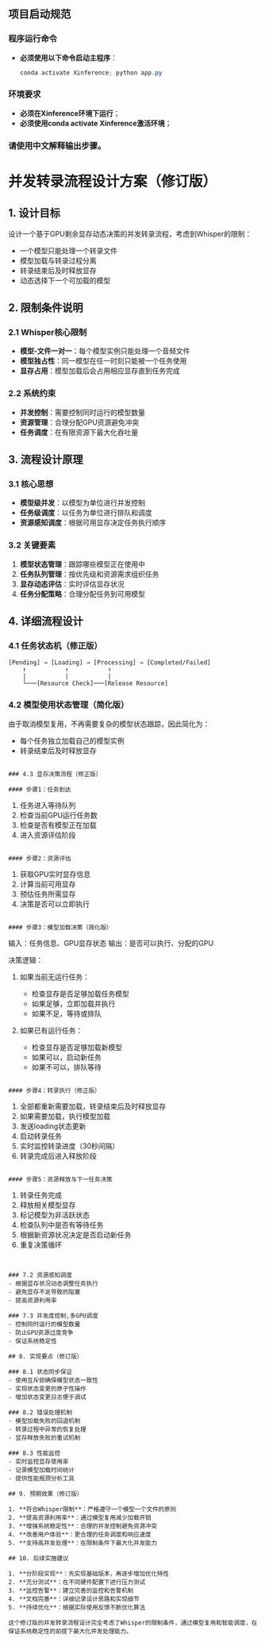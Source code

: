 <!-- 备忘录
- 一个模型只能处理一个转录文件
- 模型加载与转录过程分离
- 转录结束后及时释放显存
- 动态选择下一个可加载的模型
-->

## 项目启动规范

### 程序运行命令
- **必须使用以下命令启动主程序**：
  ```powershell
  conda activate Xinference; python app.py
  ```
### 环境要求
- **必须在Xinference环境下运行**；
- **必须使用conda activate Xinference激活环境**；

### 请使用中文解释输出步骤。

# 并发转录流程设计方案（修订版）

## 1. 设计目标

设计一个基于GPU剩余显存动态决策的并发转录流程，考虑到Whisper的限制：
- 一个模型只能处理一个转录文件
- 模型加载与转录过程分离
- 转录结束后及时释放显存
- 动态选择下一个可加载的模型

## 2. 限制条件说明

### 2.1 Whisper核心限制
- **模型-文件一对一**：每个模型实例只能处理一个音频文件
- **模型独占性**：同一模型在任一时刻只能被一个任务使用
- **显存占用**：模型加载后会占用相应显存直到任务完成

### 2.2 系统约束
- **并发控制**：需要控制同时运行的模型数量
- **资源管理**：合理分配GPU资源避免冲突
- **任务调度**：在有限资源下最大化吞吐量

## 3. 流程设计原理

### 3.1 核心思想
- **模型级并发**：以模型为单位进行并发控制
- **任务级调度**：以任务为单位进行排队和调度
- **资源感知调度**：根据可用显存决定任务执行顺序

### 3.2 关键要素
1. **模型状态管理**：跟踪哪些模型正在使用中
2. **任务队列管理**：按优先级和资源需求组织任务
3. **显存动态评估**：实时评估显存状况
4. **任务分配策略**：合理分配任务到可用模型

## 4. 详细流程设计

### 4.1 任务状态机（修正版）

```
[Pending] → [Loading] → [Processing] → [Completed/Failed]
    ↑           ↑           ↑
    |           |           |
    └───[Resource Check]───[Release Resource]
```

### 4.2 模型使用状态管理（简化版）

由于取消模型复用，不再需要复杂的模型状态跟踪，因此简化为：
- 每个任务独立加载自己的模型实例
- 转录结束后及时释放显存
```

### 4.3 显存决策流程（修正版）

#### 步骤1：任务到达
```
1. 任务进入等待队列
2. 检查当前GPU运行任务数
3. 检查是否有模型正在加载
4. 进入资源评估阶段
```

#### 步骤2：资源评估
```
1. 获取GPU实时显存信息
2. 计算当前可用显存
3. 预估任务所需显存
4. 决策是否可以立即执行
```

#### 步骤3：模型加载决策（简化版）
```
输入：任务信息、GPU显存状态
输出：是否可以执行、分配的GPU

决策逻辑：
1. 如果当前无运行任务：
   - 检查显存是否足够加载任务模型
   - 如果足够，立即加载并执行
   - 如果不足，等待或排队

2. 如果已有运行任务：
   - 检查显存是否足够加载新模型
   - 如果可以，启动新任务
   - 如果不可以，排队等待
```

#### 步骤4：转录执行（修正版）
```
1. 全部都重新需要加载，转录结束后及时释放显存
2. 如果需要加载，执行模型加载
3. 发送loading状态更新
4. 启动转录任务
5. 实时监控转录进度（30秒间隔）
6. 转录完成后进入释放阶段
```

#### 步骤5：资源释放与下一任务决策
```
1. 转录任务完成
2. 释放相关模型显存
3. 标记模型为非活跃状态
4. 检查队列中是否有等待任务
5. 根据新资源状况决定是否启动新任务
6. 重复决策循环
```


### 7.2 资源感知调度
- 根据显存状况动态调整任务执行
- 避免显存不足导致的阻塞
- 提高资源利用率

### 7.3 并发度控制,多GPU调度
- 控制同时运行的模型数量
- 防止GPU资源过度竞争
- 保证系统稳定性

## 8. 实现要点（修订版）

### 8.1 状态同步保证
- 使用互斥锁确保模型状态一致性
- 实现状态变更的原子性操作
- 增加状态变更日志便于调试

### 8.2 错误处理机制
- 模型加载失败的回退机制
- 转录过程中异常的恢复处理
- 显存释放失败的重试机制

### 8.3 性能监控
- 实时监控显存使用率
- 记录模型加载时间统计
- 提供性能瓶颈分析工具

## 9. 预期效果（修订版）

1. **符合Whisper限制**：严格遵守一个模型一个文件的原则
2. **提高资源利用率**：通过模型复用减少加载开销
3. **增强系统稳定性**：合理的并发控制避免资源冲突
4. **改善用户体验**：更合理的任务调度和响应速度
5. **支持高并发处理**：在限制条件下最大化并发能力

## 10. 后续实施建议

1. **分阶段实现**：先实现基础版本，再逐步增加优化特性
2. **充分测试**：在不同硬件配置下进行压力测试
3. **监控告警**：建立完善的监控和告警机制
4. **文档完善**：详细记录设计思路和实现细节
5. **持续优化**：根据实际使用反馈不断优化算法

这个修订版的并发转录流程设计完全考虑了Whisper的限制条件，通过模型复用和智能调度，在保证系统稳定性的前提下最大化并发处理能力。
